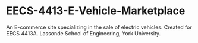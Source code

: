 # EECS-4413-E-Vehicle-Marketplace
An E-commerce site specializing in the sale of electric vehicles. Created for EECS 4413A. Lassonde School of Engineering, York University.
